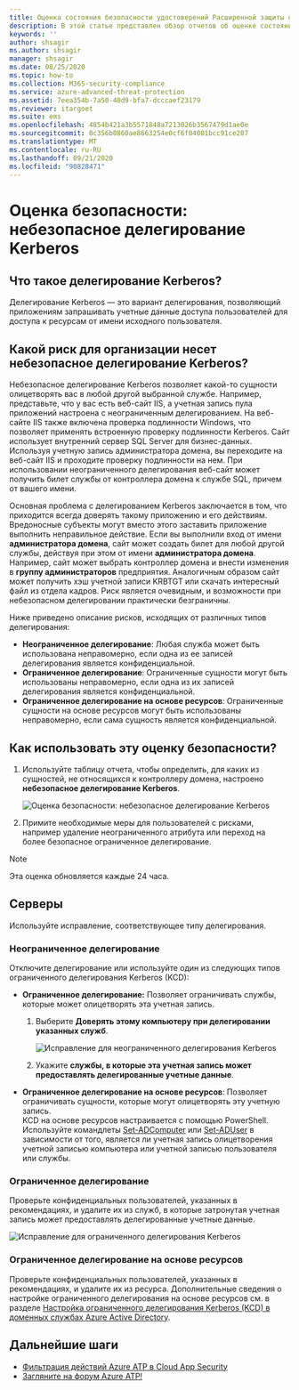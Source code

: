 ```yaml
---
title: Оценка состояния безопасности удостоверений Расширенной защиты от угроз Azure с неограниченным использованием Kerberos
description: В этой статье представлен обзор отчетов об оценке состояния безопасности удостоверений Azure ATP с неограниченным использованием Kerberos.
keywords: ''
author: shsagir
ms.author: shsagir
manager: shsagir
ms.date: 08/25/2020
ms.topic: how-to
ms.collection: M365-security-compliance
ms.service: azure-advanced-threat-protection
ms.assetid: 7eea354b-7a50-40d9-bfa7-dcccaef23179
ms.reviewer: itargoet
ms.suite: ems
ms.openlocfilehash: 4854b421a3b5571848a7213026b3567479d1ae0e
ms.sourcegitcommit: 0c356b0860ae8663254e0cf6f04001bcc91ce207
ms.translationtype: MT
ms.contentlocale: ru-RU
ms.lasthandoff: 09/21/2020
ms.locfileid: "90828471"
---
```

# <a name="security-assessment-unsecure-kerberos-delegation"></a>Оценка безопасности: небезопасное делегирование Kerberos

## <a name="what-is-kerberos-delegation"></a>Что такое делегирование Kerberos?

Делегирование Kerberos — это вариант делегирования, позволяющий приложениям запрашивать учетные данные доступа пользователей для доступа к ресурсам от имени исходного пользователя.

## <a name="what-risk-does-unsecure-kerberos-delegation-pose-to-an-organization"></a>Какой риск для организации несет небезопасное делегирование Kerberos?

Небезопасное делегирование Kerberos позволяет какой-то сущности олицетворять вас в любой другой выбранной службе. Например, представьте, что у вас есть веб-сайт IIS, а учетная запись пула приложений настроена с неограниченным делегированием. На веб-сайте IIS также включена проверка подлинности Windows, что позволяет применять встроенную проверку подлинности Kerberos. Сайт использует внутренний сервер SQL Server для бизнес-данных. Используя учетную запись администратора домена, вы переходите на веб-сайт IIS и проходите проверку подлинности на нем. При использовании неограниченного делегирования веб-сайт может получить билет службы от контроллера домена к службе SQL, причем от вашего имени.

Основная проблема с делегированием Kerberos заключается в том, что приходится всегда доверять такому приложению и его действиям. Вредоносные субъекты могут вместо этого заставить приложение выполнить неправильное действие. Если вы выполнили вход от имени **администратора домена**, сайт может создать билет для любой другой службы, действуя при этом от имени **администратора домена**. Например, сайт может выбрать контроллер домена и внести изменения в **группу администраторов** предприятия. Аналогичным образом сайт может получить хэш учетной записи KRBTGT или скачать интересный файл из отдела кадров. Риск является очевидным, и возможности при небезопасном делегировании практически безграничны.

Ниже приведено описание рисков, исходящих от различных типов делегирования:

- **Неограниченное делегирование**: Любая служба может быть использована неправомерно, если одна из ее записей делегирования является конфиденциальной.
- **Ограниченное делегирование**: Ограниченные сущности могут быть использованы неправомерно, если одна из их записей делегирования является конфиденциальной.
- **Ограниченное делегирование на основе ресурсов**: Ограниченные сущности на основе ресурсов могут быть использованы неправомерно, если сама сущность является конфиденциальной.

## <a name="how-do-i-use-this-security-assessment"></a>Как использовать эту оценку безопасности?

1. Используйте таблицу отчета, чтобы определить, для каких из сущностей, не относящихся к контроллеру домена, настроено **небезопасное делегирование Kerberos**.

    ![Оценка безопасности: небезопасное делегирование Kerberos](media/atp-cas-isp-kerberos-delegation-2.png)
1. Примите необходимые меры для пользователей с рисками, например удаление неограниченного атрибута или переход на более безопасное ограниченное делегирование.

> [!NOTE]
> Эта оценка обновляется каждые 24 часа.

## <a name="remediation"></a>Серверы

Используйте исправление, соответствующее типу делегирования.

### <a name="unconstrained-delegation"></a>Неограниченное делегирование

Отключите делегирование или используйте один из следующих типов ограниченного делегирования Kerberos (KCD):

- **Ограниченное делегирование:** Позволяет ограничивать службы, которые может олицетворять эта учетная запись.

    1. Выберите **Доверять этому компьютеру при делегировании указанных служб**.

        ![Исправление для неограниченного делегирования Kerberos](media/atp-cas-isp-unconstrained-kerberos-1.png)

    2. Укажите **службы, в которые эта учетная запись может предоставлять делегированные учетные данные**.

- **Ограниченное делегирование на основе ресурсов**: Позволяет ограничивать сущности, которые могут олицетворять эту учетную запись.  
KCD на основе ресурсов настраивается с помощью PowerShell. Используйте командлеты [Set-ADComputer](/powershell/module/addsadministration/set-adcomputer?view=win10-ps&preserve-view=true) или [Set-ADUser](/powershell/module/addsadministration/set-aduser?view=win10-ps&preserve-view=true) в зависимости от того, является ли учетная запись олицетворения учетной записью компьютера или учетной записью пользователя или службы.

### <a name="constrained-delegation"></a>Ограниченное делегирование

Проверьте конфиденциальных пользователей, указанных в рекомендациях, и удалите их из служб, в которые затронутая учетная запись может предоставлять делегированные учетные данные.

![Исправление для ограниченного делегирования Kerberos](media/atp-cas-isp-unconstrained-kerberos-2.png)

### <a name="resource-based-constrained-delegation-rbcd"></a>Ограниченное делегирование на основе ресурсов

Проверьте конфиденциальных пользователей, указанных в рекомендациях, и удалите их из ресурса. Дополнительные сведения о настройке ограниченного делегирования на основе ресурсов см. в разделе [Настройка ограниченного делегирования Kerberos (KCD) в доменных службах Azure Active Directory](/azure/active-directory-domain-services/deploy-kcd).

## <a name="next-steps"></a>Дальнейшие шаги

- [Фильтрация действий Azure ATP в Cloud App Security](activities-filtering-mcas.md)
- [Загляните на форум Azure ATP!](https://aka.ms/azureatpcommunity)

